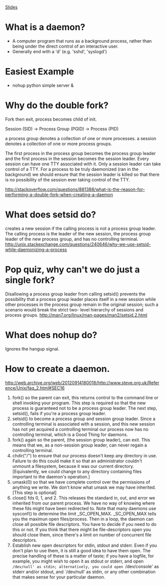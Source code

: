 [Slides](https://docs.google.com/presentation/d/12kZX6yD-gvxpRbJK5h-FwxhUhAP4lsLJESi7qg5sEwg/edit?usp=sharing)


# What is a daemon?
- A computer program that runs as a background process, rather than being under the direct control of an interactive user.
- Generally end with a 'd' (e.g. 'sshd', 'syslogd')

# Easiest Example
- nohup  python simple server & 

# Why do the double fork?
Fork then exit, process becomes child of init.

Session (SID) → Process Group (PGID) → Process (PID)

a process group denotes a collection of one or more processes.
a session denotes a collection of one or more process groups.

The first process in the process group becomes the process group leader and the
first process in the session becomes the session leader. Every session can have
one TTY associated with it. Only a session leader can take control of a TTY.
For a process to be truly daemonized (ran in the background) we should ensure
that the session leader is killed so that there is no possibility of the
session ever taking control of the TTY.

http://stackoverflow.com/questions/881388/what-is-the-reason-for-performing-a-double-fork-when-creating-a-daemon

# What does setsid do?
creates a new session if the calling process is not a process group leader.
The calling process is the leader of the new session, the process group leader
of the new process group, and has no controlling terminal.
http://unix.stackexchange.com/questions/240646/why-we-use-setsid-while-daemonizing-a-process

# Pop quiz, why can't we do just a single fork?
Disallowing a process group leader from calling setsid()
prevents the possibility that a process group leader places itself in
a new session while other processes in the process group remain in
the original session; such a scenario would break the strict two-
level hierarchy of sessions and process groups.
http://man7.org/linux/man-pages/man2/setsid.2.html

# What does nohup do?
Ignores the hangup signal.

# How to create a daemon.
http://web.archive.org/web/20120914180018/http://www.steve.org.uk/Reference/Unix/faq_2.html#SEC16
1. fork() so the parent can exit, this returns control to the command line or shell invoking your program. This step is required so that the new process is guaranteed not to be a process group leader. The next step, setsid(), fails if you're a process group leader.
2. setsid() to become a process group and session group leader. Since a controlling terminal is associated with a session, and this new session has not yet acquired a controlling terminal our process now has no controlling terminal, which is a Good Thing for daemons.
3. fork() again so the parent, (the session group leader), can exit. This means that we, as a non-session group leader, can never regain a controlling terminal.
4. chdir("/") to ensure that our process doesn't keep any directory in use. Failure to do this could make it so that an administrator couldn't unmount a filesystem, because it was our current directory. [Equivalently, we could change to any directory containing files important to the daemon's operation.]
5. umask(0) so that we have complete control over the permissions of anything we write. We don't know what umask we may have inherited. [This step is optional]
6. close() fds 0, 1, and 2. This releases the standard in, out, and error we inherited from our parent process. We have no way of knowing where these fds might have been redirected to. Note that many daemons use sysconf() to determine the limit _SC_OPEN_MAX. _SC_OPEN_MAX tells you the maximun open files/process. Then in a loop, the daemon can close all possible file descriptors. You have to decide if you need to do this or not. If you think that there might be file-descriptors open you should close them, since there's a limit on number of concurrent file descriptors.
7. Establish new open descriptors for stdin, stdout and stderr. Even if you don't plan to use them, it is still a good idea to have them open. The precise handling of these is a matter of taste; if you have a logfile, for example, you might wish to open it as stdout or stderr, and open `/dev/null' as stdin; alternatively, you could open `/dev/console' as stderr and/or stdout, and `/dev/null' as stdin, or any other combination that makes sense for your particular daemon.

